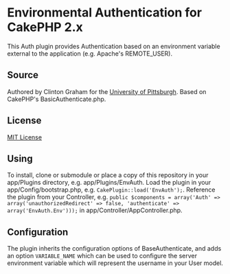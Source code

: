 # Environmental Authentication for CakePHP 2.x

This Auth plugin provides Authentication based on an environment variable external to the application (e.g. Apache's REMOTE_USER).

## Source

Authored by Clinton Graham for the [University of Pittsburgh](http://www.pitt.edu).  Based on CakePHP's BasicAuthenticate.php.

## License
[MIT License](http://www.opensource.org/licenses/mit-license.php)

## Using
To install, clone or submodule or place a copy of this repository in your app/Plugins directory, e.g. app/Plugins/EnvAuth.  Load the plugin in your app/Config/bootstrap.php, e.g. `CakePlugin::load('EnvAuth');`.  Reference the plugin from your Controller, e.g. `public $components = array('Auth' => array('unauthorizedRedirect' => false, 'authenticate' => array('EnvAuth.Env')));` in app/Controller/AppController.php.

## Configuration
The plugin inherits the configuration options of BaseAuthenticate, and adds an option `VARIABLE_NAME` which can be used to configure the server environment variable which will represent the username in your User model.

